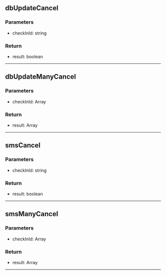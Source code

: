 ## dbUpdateCancel
### Parameters
- checkInId: string

### Return
- result: boolean

--------------------------------------------
## dbUpdateManyCancel
### Parameters
- checkInId: Array<string>

### Return
- result: Array

--------------------------------------------
## smsCancel
### Parameters
- checkInId: string

### Return
- result: boolean

--------------------------------------------
## smsManyCancel
### Parameters
- checkInId: Array<string>

### Return
- result: Array

--------------------------------------------
